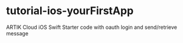 # tutorial-ios-yourFirstApp
ARTIK Cloud iOS Swift Starter code with oauth login and send/retrieve message

